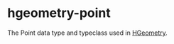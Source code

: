hgeometry-point
===============

The Point data type and typeclass used in
[HGeometry](https://hackage.haskell.org/package/hgeometry).
